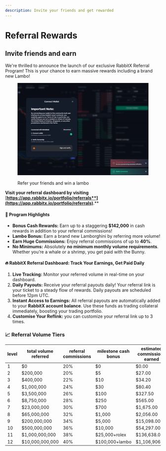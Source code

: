 ```yaml
---
description: Invite your friends and get rewarded
---
```


# Referral Rewards

## Invite friends and earn&#x20;

We're thrilled to announce the launch of our exclusive RabbitX Referral Program! This is your chance to earn massive rewards including a brand new Lambo!

<figure><img src=".gitbook/assets/image (1) (1).png" alt=""><figcaption><p>Refer your friends and win a lambo</p></figcaption></figure>

**Visit your referral dashboard by visiting** [**https://app.rabbitx.io/portfolio/referrals**](https://app.rabbitx.io/portfolio/referrals)**.**

#### **🚀 Program Highlights**

* **Bonus Cash Rewards:** Earn up to a staggering **$142,000** in cash rewards in addition to your referral commissions!
* **Lambo Bonus:** Earn a brand new Lamborghini by referring more volume!
* **Earn Huge Commissions:** Enjoy referral commissions of up to **40%**.
* **No Minimums:** Absolutely **no minimum monthly volume requirements**. Whether you’re a whale or a shrimp, you get paid with the Bunny.

#### **🔥 RabbitX Referral Dashboard: Track Your Earnings, Get Paid Daily**

1. **Live Tracking:** Monitor your referred volume in real-time on your dashboard.
2. **Daily Payouts:** Receive your referral payouts daily! Your referral link is your ticket to a steady flow of rewards. Daily payouts are scheduled before 12pm UTC.
3. **Instant Access to Earnings:** All referral payouts are automatically added to your **RabbitX account balance**. Use these funds as trading collateral immediately, boosting your trading portfolio.
4. **Customise Your Reflink:** you can customize your referral link up to 3 times.

### **📈 Referral Volume Tiers**

| level | total volume referred | referral commissions | milestone cash bonus | estimated commissions earned |
| ----- | --------------------- | -------------------- | -------------------- | ---------------------------- |
| 1     | $0                    | 20%                  | $0                   | $0.00                        |
| 2     | $200,000              | 20%                  | $5                   | $27.00                       |
| 3     | $400,000              | 22%                  | $10                  | $34.20                       |
| 4     | $1,000,000            | 24%                  | $30                  | $80.40                       |
| 5     | $3,500,000            | 26%                  | $100                 | $327.50                      |
| 6     | $8,750,000            | 28%                  | $250                 | $565.00                      |
| 7     | $23,000,000           | 30%                  | $700                 | $1,675.00                    |
| 8     | $65,000,000           | 32%                  | $1,000               | $2,056.00                    |
| 9     | $200,000,000          | 34%                  | $5,000               | $15,098.00                   |
| 10    | $500,000,000          | 36%                  | $10,000              | $54,297.00                   |
| 11    | $1,000,000,000        | 38%                  | $25,000+rolex        | $136,638.00                  |
| 12    | $10,000,000,000       | 40%                  | $100,000+lambo       | $1,106,906.00                |
